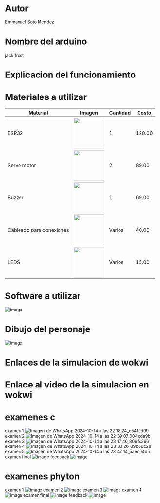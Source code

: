 # Autor
Emmanuel Soto Mendez
# Nombre del arduino
jack frost
# Explicacion del funcionamiento

# Materiales a utilizar
| Material | Imagen | Cantidad | Costo |
|----------|--------|----------|-------|
| ESP32    | <img src="https://github.com/user-attachments/assets/0d280367-493e-4f7c-a587-36e1f822116b" width="100"/> | 1 | 120.00 |
| Servo motor  | <img src="https://m.media-amazon.com/images/I/51ZhuPCUauL._AC_UF894,1000_QL80_.jpg" width="100"/> | 2 | 89.00 |
|   Buzzer    |     <img src="https://encrypted-tbn0.gstatic.com/shopping?q=tbn:ANd9GcT2Uex9EaVH0t9VSWeqHC4T4kqgwmRSdmPtPs6Bym2Eh6qONbHuEYl-q0GPq9c_qOwTvFpXFIkd_iKgEQ0s-ocg3K6gz20E-gT0spYL_tjXi6lDQFQtG-QXhw&usqp=CAE" width="100"/>     |1|69.00|
|Cableado para conexiones |<img src="https://m.media-amazon.com/images/I/71fdyWUFT8L.jpg" width="100"/> | Varios |40.00|
| LEDS |<img src="https://github.com/user-attachments/assets/43e6d92e-86f7-49b5-8e81-773b60db4e5f" width="100"/> | Varios |15.00|

# Software a utilizar
![image](https://github.com/user-attachments/assets/4ae2604e-9cff-43e5-918d-5ffb0e660811)

# Dibujo del personaje
![image](https://github.com/user-attachments/assets/4f550c03-73ff-4d9d-8b1b-a8f55acc2369)

# Enlaces de la simulacion de wokwi
# Enlace al video de la simulacion en wokwi


# examenes c
examen 1
![Imagen de WhatsApp 2024-10-14 a las 22 18 24_c54f9d99](https://github.com/user-attachments/assets/75d6b87d-3a2c-4754-96ab-a82f262dc9b5)
examen 2
![Imagen de WhatsApp 2024-10-14 a las 22 39 07_004dda9b](https://github.com/user-attachments/assets/5cef0e76-ad82-4967-8a90-54492e5be91d)
examen 3
![Imagen de WhatsApp 2024-10-14 a las 23 17 46_809fc396](https://github.com/user-attachments/assets/befc88d9-d561-464e-adcd-953af70ea4f5)
examen 4
![Imagen de WhatsApp 2024-10-14 a las 23 33 26_89b66c28](https://github.com/user-attachments/assets/86d85eb9-936a-47e2-8451-42bd452a5111)
examen 5
![Imagen de WhatsApp 2024-10-14 a las 23 47 14_5aec04d5](https://github.com/user-attachments/assets/802a6be9-0110-4168-8770-5e541eebf91f)
examen final
![image](https://github.com/user-attachments/assets/17dd56d5-490e-4b9e-875b-570d29f57088)
feedback
![image](https://github.com/user-attachments/assets/db9fa9dd-741a-4226-bdf3-7fee869d392b)

# examenes phyton
examen 1
![image](https://github.com/user-attachments/assets/97778063-75f5-4d9e-9a57-523bb2acd7eb)
examen 2
![image](https://github.com/user-attachments/assets/fdb24c6d-23dc-4912-852c-99bc78cf1642)
examen 3
![image](https://github.com/user-attachments/assets/18837c6d-83c8-43d4-943f-c727d6c1b6c5)
examen 4
![image](https://github.com/user-attachments/assets/ca1f09d4-3b67-4582-a74d-12f6415a09e0)
examen final
![image](https://github.com/user-attachments/assets/a16a6a31-3b9b-4283-8c91-e0955b4ce4ec)
feedback
![image](https://github.com/user-attachments/assets/72acc3e0-ee6b-496f-b00b-f6f96f75fec8)






